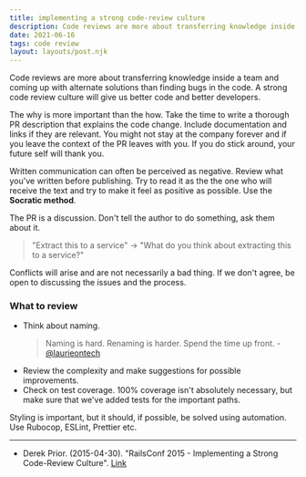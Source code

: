 ```yaml
---
title: implementing a strong code-review culture
description: Code reviews are more about transferring knowledge inside a team and coming up with alternate solutions than finding bugs in the code
date: 2021-06-16
tags: code review
layout: layouts/post.njk
---
```


Code reviews are more about transferring knowledge inside a team and coming up with alternate solutions than finding bugs in the code. A strong code review culture will give us better code and better developers.

The why is more important than the how. Take the time to write a thorough PR description that explains the code change. Include documentation and links if they are relevant. You might not stay at the company forever and if you leave the context of the PR leaves with you. If you do stick around, your future self will thank you.

Written communication can often be perceived as negative. Review what you've written before publishing. Try to read it as the the one who will receive the text and try to make it feel as positive as possible. Use the **Socratic method**.

The PR is a discussion. Don't tell the author to do something, ask them about it.

> "Extract this to a service" -> "What do you think about extracting this to a service?"

Conflicts will arise and are not necessarily a bad thing. If we don't agree, be open to discussing the issues and the process.

### What to review

- Think about naming.
  > Naming is hard. Renaming is harder. Spend the time up front. - [@laurieontech](https://twitter.com/laurieontech/status/1402313492162613252)
- Review the complexity and make suggestions for possible improvements.
- Check on test coverage. 100% coverage isn't absolutely necessary, but make sure that we've added tests for the important paths.

Styling is important, but it should, if possible, be solved using automation. Use Rubocop, ESLint, Prettier etc.

---

- Derek Prior. (2015-04-30). "RailsConf 2015 - Implementing a Strong Code-Review Culture". [Link](https://www.youtube.com/watch?v=PJjmw9TRB7s)
